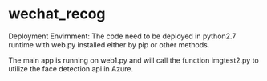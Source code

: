# wechat_recog

Deployment Envirnment:
The code need to be deployed in python2.7 runtime with web.py installed either by pip or other methods.

The main app is running on web1.py and will call the function imgtest2.py to utilize the face detection api in Azure.
